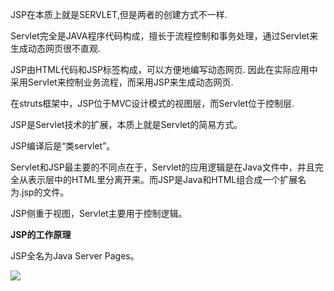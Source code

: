 JSP在本质上就是SERVLET,但是两者的创建方式不一样.

Servlet完全是JAVA程序代码构成，擅长于流程控制和事务处理，通过Servlet来生成动态网页很不直观.

JSP由HTML代码和JSP标签构成，可以方便地编写动态网页.
因此在实际应用中采用Servlet来控制业务流程，而采用JSP来生成动态网页.

在struts框架中，JSP位于MVC设计模式的视图层，而Servlet位于控制层.

 

JSP是Servlet技术的扩展，本质上就是Servlet的简易方式。

JSP编译后是“类servlet”。

Servlet和JSP最主要的不同点在于，Servlet的应用逻辑是在Java文件中，并且完全从表示层中的HTML里分离开来。而JSP是Java和HTML组合成一个扩展名为.jsp的文件。

JSP侧重于视图，Servlet主要用于控制逻辑。



**JSP的工作原理**

JSP全名为Java Server Pages。

![](https://ws4.sinaimg.cn/large/006tKfTcly1g09dk5upoej30hh09ogm5.jpg)